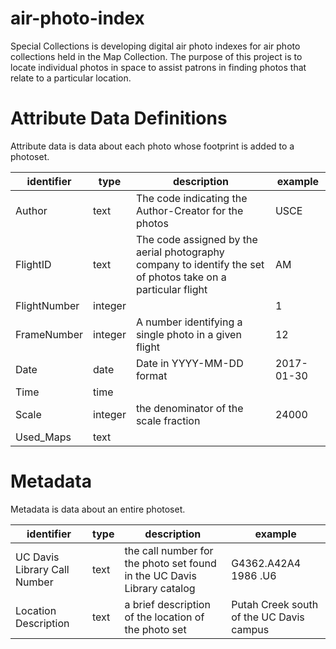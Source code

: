 # air-photo-index
Special Collections is developing digital air photo indexes for air photo collections held in the Map Collection.  The purpose of this project is to locate individual photos in space to assist patrons in finding photos that relate to a particular location.

# Attribute Data Definitions
Attribute data is data about each photo whose footprint is added to a photoset.

identifier | type | description | example
---| --- | --- | ---
Author | text | The code indicating the Author-Creator for the photos | USCE
FlightID | text | The code assigned by the aerial photography company to identify the set of photos take on a particular flight | AM
FlightNumber | integer | | 1
FrameNumber | integer | A number identifying a single photo in a given flight | 12
Date | date | Date in YYYY-MM-DD format | 2017-01-30
Time | time |  |
Scale | integer | the denominator of the scale fraction | 24000
Used_Maps | text | |

# Metadata
Metadata is data about an entire photoset.

identifier | type | description | example
---| --- | --- | ---
UC Davis Library Call Number | text | the call number for the photo set found in the UC Davis Library catalog | G4362.A42A4 1986 .U6
Location Description | text | a brief description of the location of the photo set | Putah Creek south of the UC Davis campus
